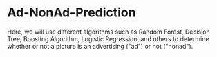 # Ad-NonAd-Prediction

Here, we will use different algorithms such as Random Forest, Decision Tree, Boosting Algorithm, Logistic Regression, and others to determine whether or not a picture is an advertising ("ad") or not ("nonad").
